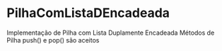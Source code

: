 # PilhaComListaDEncadeada

Implementação de Pilha com Lista Duplamente Encadeada
Métodos de Pilha push() e pop() são aceitos
